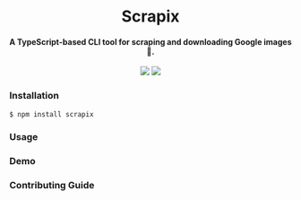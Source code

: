 <h1 align="center">
  Scrapix
</h1>
<h4 align="center">
    A TypeScript-based CLI tool for scraping and downloading Google images 🚀.
</h4>

<div align="center">
  <img src="https://badgen.net/npm/v/make-cli-tool?icon=npm" />
  <img src="https://badgen.net/github/last-commit/sajmoni/make-cli-tool?icon=github" />
</div>

### Installation
```bash
$ npm install scrapix
```

### Usage 

### Demo 

### Contributing Guide